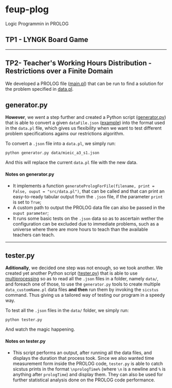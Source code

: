 # feup-plog
Logic Programmin in PROLOG
## TP1 - LYNGK Board Game


<hr/>

## TP2- Teacher's Working Hours Distribution - Restrictions over a Finite Domain
We developed a PROLOG file ([main.pl](https://github.com/msramalho/feup-plog/blob/master/tp2/src/main.pl)) that can be run to find a solution for the problem specified in [data.pl](https://github.com/msramalho/feup-plog/blob/master/tp2/src/data.pl). 

## generator.py
**However**, we went a step further and created a Python script ([generator.py](https://github.com/msramalho/feup-plog/blob/master/tp2/generator.py)) that is able to convert a given `dataFile.json` ([example](https://github.com/msramalho/feup-plog/blob/master/tp2/data/mieic_a3_s1.json)) into the format used in the `data.pl` file, which gives us flexibility when we want to test different problem specifications agains our restrictions algorithm.

To convert a `.json` file into a `data.pl`, we simply run:
```
python generator.py data/mieic_a3_s1.json
```
And this will replace the current `data.pl` file with the new data.
#### Notes on generator.py
 * It implements a function `generatePrologForFile(filename, print = False, ouput = "src/data.pl")`, that can be called and that can print an easy-to-ready tabular output from the `.json` file, if the parameter `print` is set to `True`;
 * A custom path to output the PROLOG data file can also be passed in the `ouput parameter`;
 * It runs some basic tests on the `.json` data so as to ascertain wether the configuration can be excluded due to immediate problems, such as a universe where there are more hours to teach than the available teachers can teach.
 
 ---
 
 ## tester.py
 
**Aditionally**, we decided one step was not enough, so we took another. We created yet another Python script ([tester.py](https://github.com/msramalho/feup-plog/blob/master/tp2/tester.py)) that is able to use [multiprocessing](https://docs.python.org/3.6/library/multiprocessing.html) so as to read all the `.json` files in a folder, namely `data/`, and foreach one of those, to use the `generator.py` tools to create multiple `data_customName.pl` data files **and then** run them by invoking the `sicstus` command. Thus giving us a tailored way of testing our program in a speedy way.

To test all the `.json` files in the `data/` folder, we simply run:
```
python tester.py
```
And watch the magic happening.

#### Notes on tester.py
 * This script performs an output, after running all the data files, and displays the duration that process took. Since we also wanted time measurement form inside the PROLOG code, `tester.py` is able to catch sicstus prints in the format `\nprologTime%` (where `\n` is a newline and `%` is anything after `prologTime`) and display them. They can also be used for further statistical analysis done on the PROLOG code performance.
